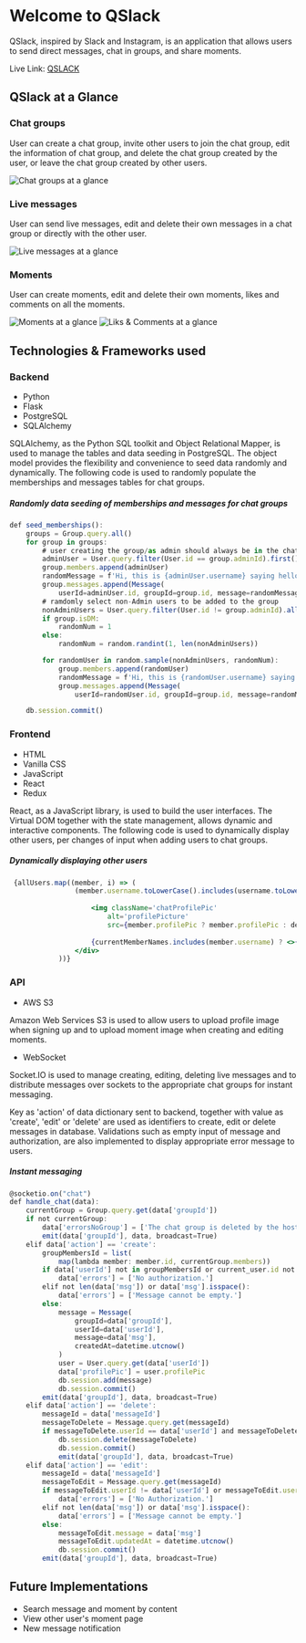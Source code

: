 # Welcome to QSlack

QSlack, inspired by Slack and Instagram, is an application that allows users to send direct messages, chat in groups, and share moments.

Live Link: [QSLACK](https://qslack-app.herokuapp.com/)


## QSlack at a Glance
### Chat groups
User can create a chat group, invite other users to join the chat group, edit the information of chat group, and delete the chat group created by the user, or leave the chat group created by other users.

![Chat groups at a glance](/react-app/src/static/readMe/groups.gif)

### Live messages
User can send live messages, edit and delete their own messages in a chat group or directly with the other user.

![Live messages at a glance](/react-app/src/static/readMe/messages.gif)

### Moments
User can create moments, edit and delete their own moments, likes and comments on all the moments.

![Moments at a glance](/react-app/src/static/readMe/moments.gif) 
![Liks & Comments at a glance](/react-app/src/static/readMe/likesAndComments.gif)

## Technologies & Frameworks used
### Backend
* Python
* Flask
* PostgreSQL
* SQLAlchemy

SQLAlchemy, as the Python SQL toolkit and Object Relational Mapper, is used to manage the tables and data seeding in PostgreSQL. The object model provides the flexibility and convenience to seed data randomly and dynamically. The following code is used to randomly populate the memberships and messages tables for chat groups. 

##### Randomly data seeding of memberships and messages for chat groups
```jsx
def seed_memberships():
    groups = Group.query.all()
    for group in groups:
        # user creating the group/as admin should always be in the chat groups
        adminUser = User.query.filter(User.id == group.adminId).first()
        group.members.append(adminUser)
        randomMessage = f'Hi, this is {adminUser.username} saying hello in # {group.name}'
        group.messages.append(Message(
            userId=adminUser.id, groupId=group.id, message=randomMessage))
        # ramdomly select non-Admin users to be added to the group
        nonAdminUsers = User.query.filter(User.id != group.adminId).all()
        if group.isDM:
            randomNum = 1
        else:
            randomNum = random.randint(1, len(nonAdminUsers))

        for randomUser in random.sample(nonAdminUsers, randomNum):
            group.members.append(randomUser)
            randomMessage = f'Hi, this is {randomUser.username} saying hello in # {group.name}'
            group.messages.append(Message(
                userId=randomUser.id, groupId=group.id, message=randomMessage))

    db.session.commit()
```

### Frontend
* HTML
* Vanilla CSS
* JavaScript
* React
* Redux

React, as a JavaScript library, is used to build the user interfaces. The Virtual DOM together with the state management, allows dynamic and interactive components.
The following code is used to dynamically display other users, per changes of input when adding users to chat groups. 

##### Dynamically displaying other users
```jsx
 {allUsers.map((member, i) => (
                (member.username.toLowerCase().includes(username.toLowerCase()) || !username.replace(/ /g, '')) && <div className="eachChatWrapper" key={`message${i}`} style={{ paddingLeft: '2%' }}>
                
                    <img className='chatProfilePic'
                        alt='profilePicture'
                        src={member.profilePic ? member.profilePic : defaultProfilePic} /> 
                    
                    {currentMemberNames.includes(member.username) ? <>{member.username} <div style={{display:'inline-block'}}>(present)</div> </> : <span>{member.username}</span> }
                </div>
            ))}
```

### API

* AWS S3

Amazon Web Services S3 is used to allow users to upload profile image when signing up and to upload moment image when creating and editing moments.

* WebSocket

Socket.IO is used to manage creating, editing, deleting live messages and to distribute messages over sockets to the appropriate chat groups for instant messaging. 

Key as 'action' of data dictionary sent to backend, together with value as 'create', 'edit' or 'delete' are used as identifiers to create, edit or delete messages in database. Validations such as empty input of message and authorization, are also implemented to display appropriate error message to users.

##### Instant messaging
``` jsx
@socketio.on("chat")
def handle_chat(data):
    currentGroup = Group.query.get(data['groupId'])
    if not currentGroup:
        data['errorsNoGroup'] = ['The chat group is deleted by the host.']
        emit(data['groupId'], data, broadcast=True)
    elif data['action'] == 'create':
        groupMembersId = list(
            map(lambda member: member.id, currentGroup.members))
        if data['userId'] not in groupMembersId or current_user.id not in groupMembersId:
            data['errors'] = ['No authorization.']
        elif not len(data['msg']) or data['msg'].isspace():
            data['errors'] = ['Message cannot be empty.']
        else:
            message = Message(
                groupId=data['groupId'],
                userId=data['userId'],
                message=data['msg'],
                createdAt=datetime.utcnow()
            )
            user = User.query.get(data['userId'])
            data['profilePic'] = user.profilePic
            db.session.add(message)
            db.session.commit()
        emit(data['groupId'], data, broadcast=True)
    elif data['action'] == 'delete':
        messageId = data['messageId']
        messageToDelete = Message.query.get(messageId)
        if messageToDelete.userId == data['userId'] and messageToDelete.userId == current_user.id:
            db.session.delete(messageToDelete)
            db.session.commit()
            emit(data['groupId'], data, broadcast=True)
    elif data['action'] == 'edit':
        messageId = data['messageId']
        messageToEdit = Message.query.get(messageId)
        if messageToEdit.userId != data['userId'] or messageToEdit.userId != current_user.id:
            data['errors'] = ['No Authorization.']
        elif not len(data['msg']) or data['msg'].isspace():
            data['errors'] = ['Message cannot be empty.']
        else:
            messageToEdit.message = data['msg']
            messageToEdit.updatedAt = datetime.utcnow()
            db.session.commit()
        emit(data['groupId'], data, broadcast=True)

```


## Future Implementations
- Search message and moment by content
- View other user's moment page
- New message notification
